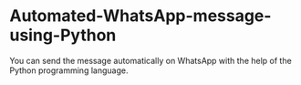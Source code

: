 # Automated-WhatsApp-message-using-Python
You can send the message automatically on WhatsApp with the help of the Python programming language.

